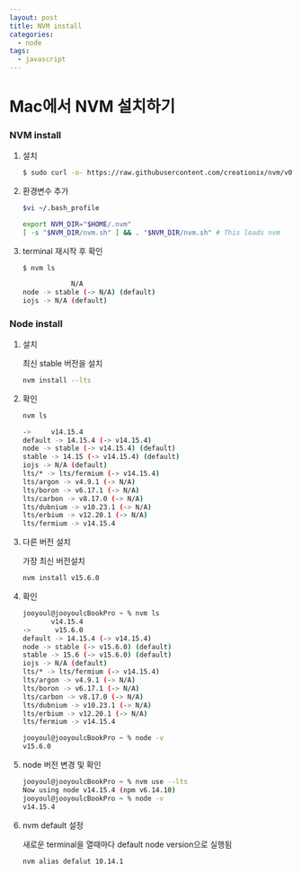 ```yaml
---
layout: post
title: NVM install
categories:
  - node
tags:
  - javascript
---
```

# Mac에서 NVM 설치하기

### NVM install

1. 설치

   ```bash
   $ sudo curl -o- https://raw.githubusercontent.com/creationix/nvm/v0.33.1/install.sh | bash
   ```

   

2. 환경변수 추가

   ```bash
   $vi ~/.bash_profile
   ```

   

   ```bash
   export NVM_DIR="$HOME/.nvm"
   [ -s "$NVM_DIR/nvm.sh" ] && . "$NVM_DIR/nvm.sh" # This loads nvm
   ```

3. terminal 재시작 후 확인

   ```
   $ nvm ls
   ```

   ```bash
               N/A
   node -> stable (-> N/A) (default)
   iojs -> N/A (default)
   ```

### Node install

1. 설치

   최신 stable 버전을 설치

   ```bash
   nvm install --lts
   ```

2. 확인

   ```bash
   nvm ls
   ```

   ```bash
   ->     v14.15.4
   default -> 14.15.4 (-> v14.15.4)
   node -> stable (-> v14.15.4) (default)
   stable -> 14.15 (-> v14.15.4) (default)
   iojs -> N/A (default)
   lts/* -> lts/fermium (-> v14.15.4)
   lts/argon -> v4.9.1 (-> N/A)
   lts/boron -> v6.17.1 (-> N/A)
   lts/carbon -> v8.17.0 (-> N/A)
   lts/dubnium -> v10.23.1 (-> N/A)
   lts/erbium -> v12.20.1 (-> N/A)
   lts/fermium -> v14.15.4
   ```

3. 다른 버전 설치

   가장 최신 버전설치

   ```bash
   nvm install v15.6.0
   ```

4. 확인

   ```bash
   jooyoul@jooyoulcBookPro ~ % nvm ls
          v14.15.4
   ->      v15.6.0
   default -> 14.15.4 (-> v14.15.4)
   node -> stable (-> v15.6.0) (default)
   stable -> 15.6 (-> v15.6.0) (default)
   iojs -> N/A (default)
   lts/* -> lts/fermium (-> v14.15.4)
   lts/argon -> v4.9.1 (-> N/A)
   lts/boron -> v6.17.1 (-> N/A)
   lts/carbon -> v8.17.0 (-> N/A)
   lts/dubnium -> v10.23.1 (-> N/A)
   lts/erbium -> v12.20.1 (-> N/A)
   lts/fermium -> v14.15.4
   
   jooyoul@jooyoulcBookPro ~ % node -v
   v15.6.0
   ```

5. node 버전 변경 및 확인

   ```bash
   jooyoul@jooyoulcBookPro ~ % nvm use --lts
   Now using node v14.15.4 (npm v6.14.10)
   jooyoul@jooyoulcBookPro ~ % node -v
   v14.15.4
   ```
   
6. nvm default 설정

   새로운 terminal을 열때마다 default node version으로 실행됨
 
   ```bash
   nvm alias defalut 10.14.1
   ```
   

   
